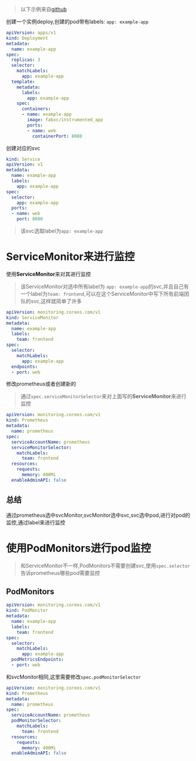 > 以下示例来自[github](https://github.com/prometheus-operator/prometheus-operator/blob/main/Documentation/user-guides/getting-started.md)

创建一个实例deploy,创建的pod带有labels: `app: example-app`

```yaml
apiVersion: apps/v1
kind: Deployment
metadata:
  name: example-app
spec:
  replicas: 3
  selector:
    matchLabels:
      app: example-app
  template:
    metadata:
      labels:
        app: example-app
    spec:
      containers:
      - name: example-app
        image: fabxc/instrumented_app
        ports:
        - name: web
          containerPort: 8080
```

创建对应的svc

```yaml
kind: Service
apiVersion: v1
metadata:
  name: example-app
  labels:
    app: example-app
spec:
  selector:
    app: example-app
  ports:
  - name: web
    port: 8080
```

> 该svc选取label为`app: example-app`

# ServiceMonitor来进行监控

使用**ServiceMonitor**来对其进行监控

> 该ServiceMonitor对选中所有label为 `app: example-app`的svc,并且自己有一个label为`team: frontend`,可以在这个ServiceMonitor中写下所有前端团队的svc,这样就简单了许多

```yaml
apiVersion: monitoring.coreos.com/v1
kind: ServiceMonitor
metadata:
  name: example-app
  labels:
    team: frontend
spec:
  selector:
    matchLabels:
      app: example-app
  endpoints:
  - port: web
```

修改prometheus或者创建新的

> 通过`spec.serviceMonitorSelector`来对上面写的**ServiceMonitor**来进行监控

```yaml
apiVersion: monitoring.coreos.com/v1
kind: Prometheus
metadata:
  name: prometheus
spec:
  serviceAccountName: prometheus
  serviceMonitorSelector:
    matchLabels:
      team: frontend
  resources:
    requests:
      memory: 400Mi
  enableAdminAPI: false
```

## 总结

通过prometheus选中svcMonitor,svcMonitor选中svc,svc选中pod,进行对pod的监控,通过label来进行监控

# 使用PodMonitors进行pod监控

> 和ServiceMonitor不一样,PodMonitors不需要创建svc,使用`spec.selector`告诉prometheus哪些pod需要监控

## PodMonitors

```yaml
apiVersion: monitoring.coreos.com/v1
kind: PodMonitor
metadata:
  name: example-app
  labels:
    team: frontend
spec:
  selector:
    matchLabels:
      app: example-app
  podMetricsEndpoints:
  - port: web
```

和svcMonitor相同,这里需要修改`spec.podMonitorSelector`

```yaml
apiVersion: monitoring.coreos.com/v1
kind: Prometheus
metadata:
  name: prometheus
spec:
  serviceAccountName: prometheus
  podMonitorSelector:
    matchLabels:
      team: frontend
  resources:
    requests:
      memory: 400Mi
  enableAdminAPI: false
```

